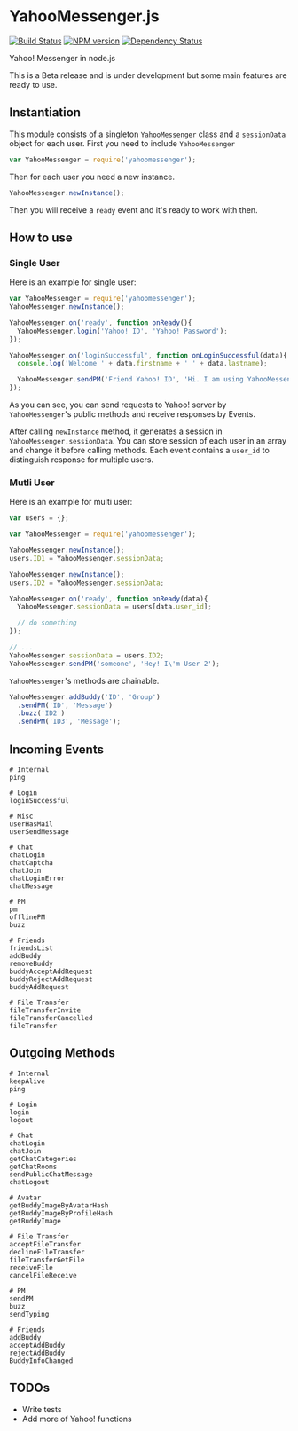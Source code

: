 YahooMessenger.js
=================

[![Build Status](https://travis-ci.org/masih/yahoomessenger.png)](https://travis-ci.org/masih/yahoomessenger)
[![NPM version](https://badge.fury.io/js/yahoomessenger.png)](http://npmjs.org/package/yahoomessenger)
[![Dependency Status](https://gemnasium.com/masihyeganeh/yahoomessenger-js.png)](https://gemnasium.com/masihyeganeh/yahoomessenger)

Yahoo! Messenger in node.js

This is a Beta release and is under development but some main features are ready to use.

Instantiation
-------------

This module consists of a singleton `YahooMessenger` class and a `sessionData` object for each user.
First you need to include `YahooMessenger`

``` javascript
var YahooMessenger = require('yahoomessenger');
```

Then for each user you need a new instance.

``` javascript
YahooMessenger.newInstance();
```
Then you will receive a `ready` event and it's ready to work with then.

How to use
----------

### Single User

Here is an example for single user:
``` javascript
var YahooMessenger = require('yahoomessenger');
YahooMessenger.newInstance();

YahooMessenger.on('ready', function onReady(){
  YahooMessenger.login('Yahoo! ID', 'Yahoo! Password');
});

YahooMessenger.on('loginSuccessful', function onLoginSuccessful(data){
  console.log('Welcome ' + data.firstname + ' ' + data.lastname);

  YahooMessenger.sendPM('Friend Yahoo! ID', 'Hi. I am using YahooMessenger.js, It\'s cool!');
});
```

As you can see, you can send requests to Yahoo! server by `YahooMessenger`'s public methods
and receive responses by Events.

After calling `newInstance` method, it generates a session in `YahooMessenger.sessionData`.
You can store session of each user in an array and change it before calling methods.
Each event contains a `user_id` to distinguish response for multiple users.

### Mutli User

Here is an example for multi user:
``` javascript
var users = {};

var YahooMessenger = require('yahoomessenger');

YahooMessenger.newInstance();
users.ID1 = YahooMessenger.sessionData;

YahooMessenger.newInstance();
users.ID2 = YahooMessenger.sessionData;

YahooMessenger.on('ready', function onReady(data){
  YahooMessenger.sessionData = users[data.user_id];

  // do something
});

// ...
YahooMessenger.sessionData = users.ID2;
YahooMessenger.sendPM('someone', 'Hey! I\'m User 2');

```

`YahooMessenger`'s methods are chainable.
``` javascript
YahooMessenger.addBuddy('ID', 'Group')
  .sendPM('ID', 'Message')
  .buzz('ID2')
  .sendPM('ID3', 'Message');
```

Incoming Events
---------------
```
# Internal
ping

# Login
loginSuccessful

# Misc
userHasMail
userSendMessage

# Chat
chatLogin
chatCaptcha
chatJoin
chatLoginError
chatMessage

# PM
pm
offlinePM
buzz

# Friends
friendsList
addBuddy
removeBuddy
buddyAcceptAddRequest
buddyRejectAddRequest
buddyAddRequest

# File Transfer
fileTransferInvite
fileTransferCancelled
fileTransfer
```

Outgoing Methods
----------------
```
# Internal
keepAlive
ping

# Login
login
logout

# Chat
chatLogin
chatJoin
getChatCategories
getChatRooms
sendPublicChatMessage
chatLogout

# Avatar
getBuddyImageByAvatarHash
getBuddyImageByProfileHash
getBuddyImage

# File Transfer
acceptFileTransfer
declineFileTransfer
fileTransferGetFile
receiveFile
cancelFileReceive

# PM
sendPM
buzz
sendTyping

# Friends
addBuddy
acceptAddBuddy
rejectAddBuddy
BuddyInfoChanged
```

TODOs
-----

* Write tests
* Add more of Yahoo! functions
